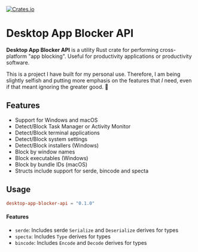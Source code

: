 [![Crates.io][crates-badge]][crates-url]

[crates-badge]: https://img.shields.io/crates/v/desktop-app-blocker-api.svg

[crates-url]: https://crates.io/crates/desktop-app-blocker-api

# Desktop App Blocker API

**Desktop App Blocker API** is a utility Rust crate for performing cross-platform "app blocking". Useful for
productivity applications or productivity software.

This is a project I have built for my personal use. Therefore, I am being slightly selfish and putting more emphasis on
the features that *I* need, even if that meant ignoring the greater good. 🍕

## Features

- Support for Windows and macOS
- Detect/Block Task Manager or Activity Monitor
- Detect/Block terminal applications
- Detect/Block system settings
- Detect/Block installers (Windows)
- Block by window names
- Block executables (Windows)
- Block by bundle IDs (macOS)
- Structs include support for serde, bincode and specta

## Usage

```toml
desktop-app-blocker-api = "0.1.0"
```

#### Features

- `serde`: Includes serde `Serialize` and `Deserialize` derives for types
- `specta`: Includes `Type` derives for types
- `bincode`: Includes `Encode` and `Decode` derives for types